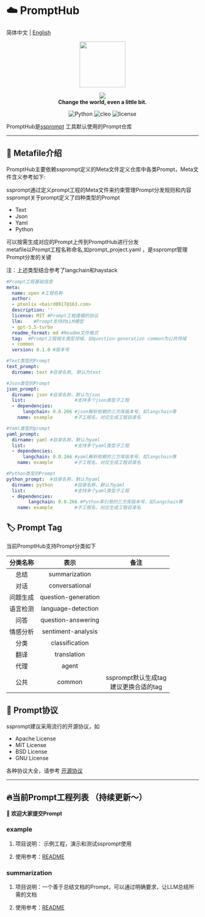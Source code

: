 # ☁️ PromptHub
简体中文 | [English]((./README-en.md))
<p>
	<p align="center">
		<img height=120 src="https://img.gejiba.com/images/e1945208195b199bd244431fd2a6efa0.png">
	</p>
	<p align="center">
		<img src="https://img.gejiba.com/images/605bd1bcc1a14f803f1d8f68b8c1c892.png"><br>
		<b face="雅黑">Change the world, even a little bit.</b>
	<p>
</p>
<p align="center">
<img alt=" Python" src="https://img.shields.io/badge/Python-3.10%2B-blue"/>
<img alt="cleo" src="https://img.shields.io/badge/cleo-2.0.1-yellowgreen"/>
<img alt="license" src="https://img.shields.io/badge/license-Apache-lightgrey"/>
</p>


PromptHub是[ssprompt](https://github.com/ptonlix/ssprompt) 工具默认使用的Prompt仓库

---
## 📃 Metafile介绍
PromptHub主要依赖ssprompt定义的Meta文件定义仓库中各类Prompt，Meta文件含义参考如下:

ssprompt通过定义prompt工程的Meta文件来约束管理Prompt分发规则和内容  
ssprompt关于prompt定义了四种类型的Prompt
- Text
- Json
- Yaml
- Python

可以按需生成对应的Prompt上传到PromptHub进行分发  
metafile以Prompt工程名称命名,如prompt_project.yaml ，是ssprompt管理Prompt分发的关键

注：上述类型结合参考了langchain和haystack
```yaml
#Prompt工程基础信息
meta:
  name: open #工程名称
  author: 
  - ptonlix <baird0917@163.com>
  description: ''
  license: MIT #Prompt工程遵循的协议
  llm:    #Prompt支持的LLM模型
  - gpt-3.5-turbo 
  readme_format: md #Readme文件格式
  tag:  #Prompt工程相关类型领域，如question-generation common为公共领域
  - common
  version: 0.1.0 #版本号

#Text类型的Prompt
text_prompt:
  dirname: text #目录名称, 默认为text

#Json类型的Prompt
json_prompt:
  dirname: json #目录名称，默认为json
  list:                  #支持多个json类型子工程
  - dependencies:   
      langchain: 0.0.266 #json解析依赖的三方库版本号，如langchain等
    name: example        #子工程名，对应生成工程目录名

#Yaml类型的prompt
yaml_prompt: 
  dirname: yaml #目录名称，默认为yaml
  list:					 #支持多个yaml类型子工程
  - dependencies:		
      langchain: 0.0.266 #yaml解析依赖的三方库版本号，如langchain等
    name: example		 #子工程名，对应生成工程目录名

#Python类型的Prompt
python_prompt:	#目录名称，默认为yaml
  dirname: python		 #目录名称，默认为yaml
  list: 				 #支持多个yaml类型子工程
  - dependencies:
        langchain: 0.0.266 #Python库引用的三方库版本号，如langchain等
    name: example		 #子工程名，对应生成工程目录名
```

## 🏷️ Prompt Tag

当前PromptHub支持Prompt分类如下

| **分类名称** | **表示** | **备注**|  
|:----:|:----:|:----:|
|总结 |summarization||
|对话|conversational||
|问题生成|question-generation||
|语言检测|language-detection||
|问答|question-answering||
|情感分析|sentiment-analysis||
|分类|classification||
|翻译|translation||
|代理|agent||
|公共|common|ssprompt默认生成tag<br>建议更换合适的tag|

## 💼 Prompt协议

ssprompt建议采用流行的开源协议，如

* Apache License
* MIT License
* BSD License
* GNU License


各种协议大全，请参考 [开源协议](https://opensource.org/licenses/)

---

## 🔥当前Prompt工程列表 （持续更新～）

**🎉 欢迎大家提交Prompt**

### example 

1. 项目说明： 示例工程，演示和测试ssprompt使用

2. 使用参考：[README](example/README.md)


### summarization

1. 项目说明：一个善于总结文档的Prompt，可以通过明确要求，让LLM总结所需的文档

2. 使用参考：[README](summarization/README.md)